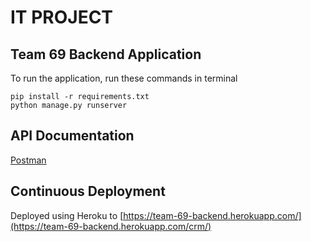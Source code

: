 # IT PROJECT
## Team 69 Backend Application

To run the application, run these commands in terminal
```
pip install -r requirements.txt
python manage.py runserver
```

## API Documentation
[Postman](https://www.getpostman.com/collections/a73d12e2c272870cf966)

## Continuous Deployment
Deployed using Heroku to [https://team-69-backend.herokuapp.com/](https://team-69-backend.herokuapp.com/crm/)
